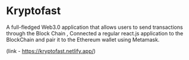 # Kryptofast 

A full-fledged Web3.0 application that allows users to send transactions through the Block Chain ,
Connected a regular react.js application to the BlockChain and pair it to the  Ethereum wallet using Metamask.


(link - https://kryptofast.netlify.app/)
